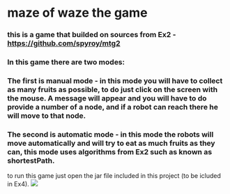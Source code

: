 # maze of waze the game
### this is a game that builded on sources from Ex2 - https://github.com/spyroy/mtg2
### In this game there are two modes:
### The first is manual mode - in this mode you will have to collect as many fruits as possible, to do just click on the screen with the mouse. A message will appear and you will have to do provide a number of a node, and if a robot can reach there he will move to that node.
### The second is automatic mode - in this mode the robots will move automatically and will try to eat as much fruits as they can, this mode uses algorithms from Ex2 such as known as shortestPath.
to run this game just open the jar file included in this project (to be icluded in Ex4).
![](https://github.com/spyroy/mtg3/blob/master/Ex3/data/class.png)
